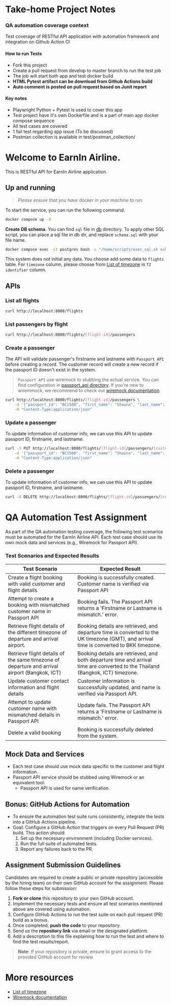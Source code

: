 
# Take-home Project Notes

### QA automation coverage context

Test coverage of RESTful API application with automation framework and integration on Github Action CI

#### How to run Tests
- Fork this project
- Create a pull request from develop to master branch to run the test job
- The job will start both app and test docker build
- **HTML Pytest artifact can be download from Github Actions build**
- **Auto comment is posted on pull request based on Junit report**

#### Key notes
- Playwright Python + Pytest is used to cover this app 
- Test project have it's own Dockerfile and is a part of main app docker compose sequence
- All test cases are covered
- 1 fail test regarding app issue (To be discussed)
- Postman collection is available in test/postman_collection/


# Welcome to EarnIn Airline.

This is RESTful API for EarnIn Airline application. 

## Up and running
> _Please ensure that you have docker in your machine to run._ 

To start the service, you can run the following command.
```bash
docker compose up -d
```

__Create DB schema__. You can find `sql` file in [db](./db/) directory. To apply other SQL script, you can place a sql file in db dir, and replace `schema.sql` with your file name.
```bash
docker compose exec -it postgres bash -c "/home/scripts/exec_sql.sh schema.sql"
```

This system does not initial any data. You choose add some data to `flights` table. For `timezone` column, please choose from [List of timezone](https://en.wikipedia.org/wiki/List_of_tz_database_time_zones#List) in `TZ identifier` column.

## APIs
### List all flights
```bash
curl http://localhost:8000/flights
```

### List passengers by flight
```bash
curl http://localhost:8000/flights/[flight-id]/passengers
```

### Create a passenger
The API will validate passenger's firstname and lastname with `Passport API` before creating a record. The customer record will create a new record if the passport ID doesn't exist in the system.

> `Passport API` use wiremock to stubbing the actual service. You can find configuration in [passport_api directory](./passport_api/). If you're new to wiremmock, we recommend to check out [wiremock documentation](https://wiremock.org/docs/stubbing/).

```bash
curl http://localhost:8000/flights/[flight-id]/passengers \
    -d '{"passport_id": "BC1500", "first_name": "Shauna", "last_name": "Davila"}' \
    -H "Content-Type:application/json"
```

### Update a passenger
To update information of customer info, we can use this API to update passport ID, firstname, and lastname.

```bash
curl -X PUT http://localhost:8000/flights/[flight-id]/passengers/[customer_id] \
    -d '{"passport_id": "BC1500", "first_name": "Shauna", "last_name": "Davila"}' \
    -H "Content-Type:application/json"
```


### Delete a passenger
To update information of customer info, we can use this API to update passport ID, firstname, and lastname.

```bash
curl -X DELETE http://localhost:8000/flights/[flight-id]/passengers/[customer_id]
```

# QA Automation Test Assignment

As part of the QA automation testing coverage, the following test scenarios must be automated for the EarnIn Airline API. 
Each test case should use its own mock data and services (e.g., Wiremock for Passport API).


### **Test Scenarios and Expected Results**

| **Test Scenario**                                                        | **Expected Result**                                                                                      |
|--------------------------------------------------------------------------|----------------------------------------------------------------------------------------------------------|
| Create a flight booking with valid customer and flight details           | Booking is successfully created. Customer name is verified via Passport API |
| Attempt to create a booking with mismatched customer name in Passport API      | Booking fails. The Passport API returns a 'Firstname or Lastname is mismatch.' error.                                    |
| Retrieve flight details of the different timezone of departure and arrival airport.               | Booking details are retrieved, and departure time is converted to the UK timezone (GMT), and arrival time is converted to BKK timezone.              |
| Retrieve flight details of the same timezone of departure and arrival airport (Bangkok, ICT)         | Booking details are retrieved, and both departure time and arrival time are converted to the Thailand (Bangkok, ICT) timezone.      |
| Update customer contact information and flight details                   | Customer information is successfully updated, and name is verified via Passport API. |
| Attempt to update customer name with mismatched details in Passport API        | Update fails. The Passport API returns a 'Firstname or Lastname is mismatch.' error.                                     |
| Delete a valid booking                                                   | Booking is successfully deleted from the system.                                                         |


## Mock Data and Services

- Each test case should use mock data specific to the customer and flight information.
- Passport API service should be stubbed using Wiremock or an equivalent tool.
  - Passport API is used for name verification.

## Bonus: GitHub Actions for Automation

- To ensure the automation test suite runs consistently, integrate the tests into a GitHub Actions pipeline.
- Goal: Configure a GitHub Action that triggers on every Pull Request (PR) build. This action should:
	1.	Set up the necessary environment (including Docker services).
	2.	Run the full suite of automated tests.
	3.	Report any failures back to the PR.

## **Assignment Submission Guidelines**

Candidates are required to create a public or private repository (accessible by the hiring team) on their own GitHub account for the assignment. Please follow these steps for submission:

1. **Fork or clone** this repository to your own GitHub account.
2. Implement the necessary tests and ensure all test scenarios mentioned above are covered using automation.
3. Configure GitHub Actions to run the test suite on each pull request (PR) build as a bonus.
4. Once completed, **push the code** to your repository.
5. Send us the **repository link** via email or the designated platform.
6. Add a description to this file explaining how to run the test and where to find the test results/report.

> **Note**: If your repository is private, ensure to grant access to the provided GitHub account for review.


# More resources
- [List of timezone](https://en.wikipedia.org/wiki/List_of_tz_database_time_zones)
- [Wiremock documentation](https://wiremock.org/docs/stubbing/)